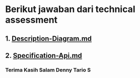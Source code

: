# Berikut jawaban dari technical assessment

## 1. [Description-Diagram.md](https://github.com/dennytarios/Test-Integration-Analyst/blob/main/Description-Diagram.md)

## 2. [Specification-Api.md](https://github.com/dennytarios/Test-Integration-Analyst/blob/main/Specification-Api.md)


### Terima Kasih Salam Denny Tario S
